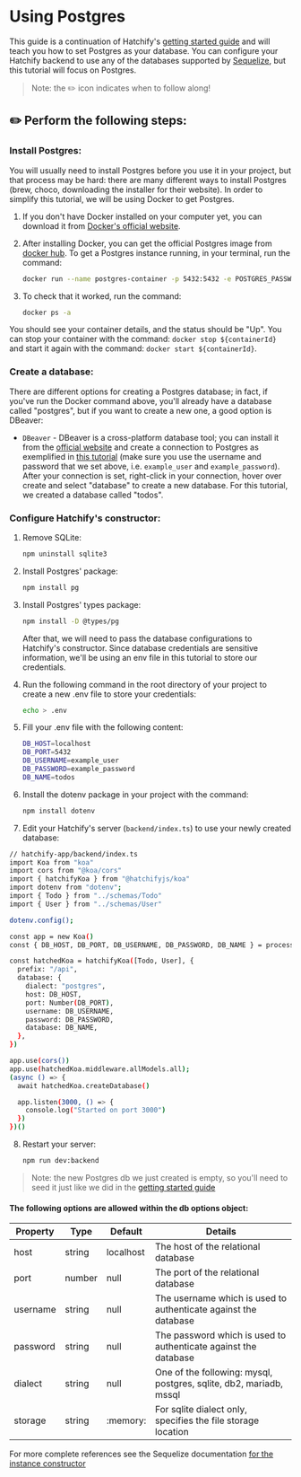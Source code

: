 # Using Postgres

This guide is a continuation of Hatchify's [getting started guide](../../README.md#project-setup) and will teach you how to set Postgres as your database. You can configure your Hatchify backend to use any of the databases supported by [Sequelize](https://sequelize.org/api/v6/class/src/sequelize.js~sequelize#instance-constructor-constructor), but this tutorial will focus on Postgres.

> Note: the ✏️ icon indicates when to follow along!
 ## ✏️ Perform the following steps:
  
### Install Postgres: 

You will usually need to install Postgres before you use it in your project, but that process may be hard: there are many different ways to install Postgres (brew, choco, downloading the installer for their website). In order to simplify this tutorial, we will be using Docker to get Postgres.

1. If you don't have Docker installed on your computer yet, you can download it from [Docker's official website](https://www.docker.com/products/docker-desktop/).
  
2. After installing Docker, you can get the official Postgres image from [docker hub](https://hub.docker.com/_/postgres). To get a Postgres instance running, in your terminal, run the command: 
    
    ``` bash
    docker run --name postgres-container -p 5432:5432 -e POSTGRES_PASSWORD=example_password -e POSTGRES_USER=example_user -d postgres
    ```
    
3. To check that it worked, run the command: 

    ``` bash
    docker ps -a
    ```
    
You should see your container details, and the status should be "Up". You can stop your container with the command: `docker stop ${containerId}` and start it again with the command: `docker start ${containerId}`.
 
### Create a database: 

There are different options for creating a Postgres database; in fact, if you've run the Docker command above, you'll already have a database called "postgres", but if you want to create a new one, a good option is DBeaver:  

 -   `DBeaver` - DBeaver is a cross-platform database tool; you can install it from the [official website](https://dbeaver.io/download/) and create a connection to Postgres as exemplified in [this tutorial](https://dbeaver.com/2022/03/03/how-to-create-database-connection-in-dbeaver/) (make sure you use the username and password that we set above, i.e. `example_user` and `example_password`). After your connection is set, right-click in your connection, hover over create and select "database" to create a new database. For this tutorial, we created a database called "todos".
  
### Configure Hatchify's constructor: 

1.  Remove SQLite:

    ``` bash
    npm uninstall sqlite3
    ```
2.  Install Postgres' package:

    ``` bash
    npm install pg
    ```
3.  Install Postgres' types package:

    ``` bash
    npm install -D @types/pg
    ```

    After that, we will need to pass the database configurations to Hatchify's constructor. Since database credentials are sensitive information, we'll be using an env file in this tutorial to store our credentials.

4. Run the following command in the root directory of your project to create a new .env file to store your credentials: 

    ``` bash
    echo > .env
    ```
    
5. Fill your .env file with the following content:

    ```bash
    DB_HOST=localhost
    DB_PORT=5432
    DB_USERNAME=example_user
    DB_PASSWORD=example_password
    DB_NAME=todos
    ```

6. Install the dotenv package in your project with the command: 

    ```bash
    npm install dotenv
    ```

7. Edit your Hatchify's server (`backend/index.ts`) to use your newly created database:


```bash
// hatchify-app/backend/index.ts
import Koa from "koa"
import cors from "@koa/cors"
import { hatchifyKoa } from "@hatchifyjs/koa"
import dotenv from "dotenv";
import { Todo } from "../schemas/Todo"
import { User } from "../schemas/User"

dotenv.config();

const app = new Koa()
const { DB_HOST, DB_PORT, DB_USERNAME, DB_PASSWORD, DB_NAME } = process.env;

const hatchedKoa = hatchifyKoa([Todo, User], {
  prefix: "/api",
  database: {
    dialect: "postgres",
    host: DB_HOST,
    port: Number(DB_PORT),
    username: DB_USERNAME,
    password: DB_PASSWORD, 
    database: DB_NAME,
  },
})

app.use(cors())
app.use(hatchedKoa.middleware.allModels.all);
(async () => {
  await hatchedKoa.createDatabase()

  app.listen(3000, () => {
    console.log("Started on port 3000")
  })
})()
```  

8. Restart your server: 

    ```bash
    npm run dev:backend
    ```
    
> Note: the new Postgres db we just created is empty, so you'll need to seed it just like we did in the [getting started guide](../../README.md#seeding-data)

#### The following options are allowed within the db options object:

| Property | Type   | Default   | Details                                                            |
| -------- | ------ | --------- | ------------------------------------------------------------------ |
| host     | string | localhost | The host of the relational database                                |
| port     | number | null      | The port of the relational database                                |
| username | string | null      | The username which is used to authenticate against the database    |
| password | string | null      | The password which is used to authenticate against the database    |
| dialect  | string | null      | One of the following: mysql, postgres, sqlite, db2, mariadb, mssql |
| storage  | string | :memory:  | For sqlite dialect only, specifies the file storage location       |

For more complete references see the Sequelize documentation [for the instance constructor](https://sequelize.org/api/v6/class/src/sequelize.js~sequelize#instance-constructor-constructor)
